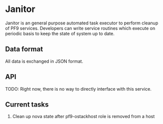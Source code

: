 # Janitor #

Janitor is an general purpose automated task executor to perform cleanup of PF9 services. Developers can write
service routines which execute on periodic basis to keep the state of system up to date.

## Data format ##

All data is exchanged in JSON format.

## API ##

TODO: Right now, there is no way to directly interface with this service.

## Current tasks ##
1. Clean up nova state after pf9-ostackhost role is removed from a host
